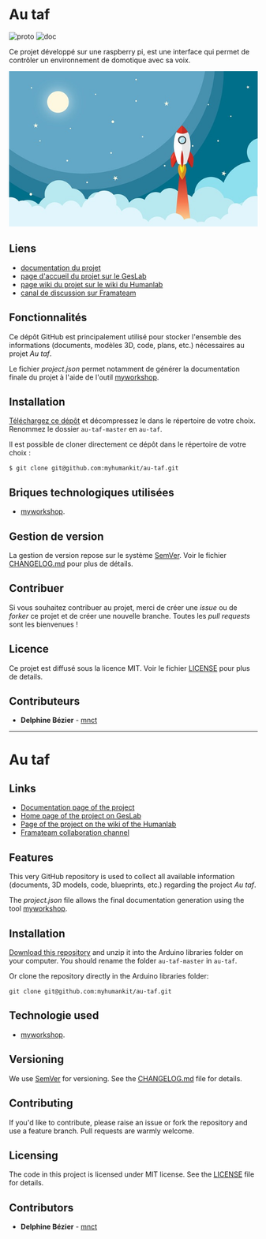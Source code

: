 # Au taf
![proto](https://img.shields.io/badge/proto-en%20cours-orange.svg "proto")
![doc](https://img.shields.io/badge/doc-en%20cours-orange.svg "doc")

Ce projet développé sur une raspberry pi, est une interface qui permet de contrôler un environnement de domotique avec sa voix.

![featured_image](https://raw.githubusercontent.com/myhumankit/myworkshop/master/images/default_featured_image.jpg)

## Liens
 * [documentation du projet](https://docs.humanlab.me/myhumankit/au-taf)
 * [page d'accueil du projet sur le GesLab](https://rennes.humanlab.me/projet/au-taf/)
 * [page wiki du projet sur le wiki du Humanlab](http://wikilab.myhumankit.org/index.php?title=Projets:Au_taf)
 * [canal de discussion sur Framateam](https://framateam.org/myhumankit/channels/au-taf)

## Fonctionnalités
Ce dépôt GitHub est principalement utilisé pour stocker l'ensemble des informations (documents, modèles 3D, code, plans, etc.) nécessaires au projet _Au taf_.

Le fichier _project.json_ permet notamment de générer la documentation finale du projet à l'aide de l'outil [myworkshop](https://github.com/myhumankit/myworkshop).

## Installation
[Téléchargez ce dépôt](https://github.com/myhumankit/au-taf/archive/master.zip) et décompressez le dans le répertoire de votre choix. Renommez le dossier `au-taf-master` en `au-taf`.

Il est possible de cloner directement ce dépôt dans le répertoire de votre choix :

```
$ git clone git@github.com:myhumankit/au-taf.git
```

## Briques technologiques utilisées
 * [myworkshop](https://github.com/myhumankit/myworkshop).

## Gestion de version
La gestion de version repose sur le système [SemVer](http://semver.org/). Voir le fichier [CHANGELOG.md](CHANGELOG.md) pour plus de détails.

## Contribuer
Si vous souhaitez contribuer au projet, merci de créer une _issue_ ou de _forker_ ce projet et de créer une nouvelle branche. Toutes les _pull requests_ sont les bienvenues !

## Licence
Ce projet est diffusé sous la licence MIT. Voir le fichier [LICENSE](LICENSE) pour plus de details.

## Contributeurs
 * **Delphine Bézier** - [mnct](https://github.com/mnct)

---

# Au taf

## Links
 * [Documentation page of the project](https://docs.humanlab.me/myhumankit/au-taf)
 * [Home page of the project on GesLab](https://rennes.humanlab.me/projet/au-taf/)
 * [Page of the project on the wiki of the Humanlab](http://wikilab.myhumankit.org/index.php?title=Projets:Au_taf)
 * [Framateam collaboration channel](https://framateam.org/myhumankit/channels/au-taf)

## Features
This very GitHub repository is used to collect all available information (documents, 3D models, code, blueprints, etc.) regarding the project _Au taf_.

The _project.json_ file allows the final documentation generation using the tool [myworkshop](https://github.com/myhumankit/myworkshop).

## Installation
[Download this repository](https://github.com/myhumankit/au-taf/archive/master.zip) and unzip it into the Arduino libraries folder on your computer. You should rename the folder `au-taf-master` in `au-taf`.

Or clone the repository directly in the Arduino libraries folder:

```
git clone git@github.com:myhumankit/au-taf.git
```

## Technologie used
 * [myworkshop](https://github.com/myhumankit/myworkshop).

## Versioning
We use [SemVer](http://semver.org/) for versioning. See the [CHANGELOG.md](CHANGELOG.md) file for details.

## Contributing
If you'd like to contribute, please raise an issue or fork the repository and use a feature branch. Pull requests are warmly welcome.

## Licensing
The code in this project is licensed under MIT license. See the [LICENSE](LICENSE) file for details.

## Contributors
 * **Delphine Bézier** - [mnct](https://github.com/mnct)
